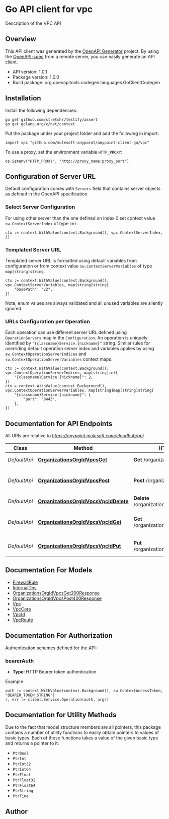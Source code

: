 # Go API client for vpc

Description of the VPC API

## Overview
This API client was generated by the [OpenAPI Generator](https://openapi-generator.tech) project.  By using the [OpenAPI-spec](https://www.openapis.org/) from a remote server, you can easily generate an API client.

- API version: 1.0.1
- Package version: 1.0.0
- Build package: org.openapitools.codegen.languages.GoClientCodegen

## Installation

Install the following dependencies:

```shell
go get github.com/stretchr/testify/assert
go get golang.org/x/net/context
```

Put the package under your project folder and add the following in import:

```golang
import vpc "github.com/mulesoft-anypoint/anypoint-client-go/vpc"
```

To use a proxy, set the environment variable `HTTP_PROXY`:

```golang
os.Setenv("HTTP_PROXY", "http://proxy_name:proxy_port")
```

## Configuration of Server URL

Default configuration comes with `Servers` field that contains server objects as defined in the OpenAPI specification.

### Select Server Configuration

For using other server than the one defined on index 0 set context value `sw.ContextServerIndex` of type `int`.

```golang
ctx := context.WithValue(context.Background(), vpc.ContextServerIndex, 1)
```

### Templated Server URL

Templated server URL is formatted using default variables from configuration or from context value `sw.ContextServerVariables` of type `map[string]string`.

```golang
ctx := context.WithValue(context.Background(), vpc.ContextServerVariables, map[string]string{
	"basePath": "v2",
})
```

Note, enum values are always validated and all unused variables are silently ignored.

### URLs Configuration per Operation

Each operation can use different server URL defined using `OperationServers` map in the `Configuration`.
An operation is uniquely identified by `"{classname}Service.{nickname}"` string.
Similar rules for overriding default operation server index and variables applies by using `sw.ContextOperationServerIndices` and `sw.ContextOperationServerVariables` context maps.

```golang
ctx := context.WithValue(context.Background(), vpc.ContextOperationServerIndices, map[string]int{
	"{classname}Service.{nickname}": 2,
})
ctx = context.WithValue(context.Background(), vpc.ContextOperationServerVariables, map[string]map[string]string{
	"{classname}Service.{nickname}": {
		"port": "8443",
	},
})
```

## Documentation for API Endpoints

All URIs are relative to *https://anypoint.mulesoft.com/cloudhub/api*

Class | Method | HTTP request | Description
------------ | ------------- | ------------- | -------------
*DefaultApi* | [**OrganizationsOrgIdVpcsGet**](docs/DefaultApi.md#organizationsorgidvpcsget) | **Get** /organizations/{orgId}/vpcs | Returns a list of vpcs.
*DefaultApi* | [**OrganizationsOrgIdVpcsPost**](docs/DefaultApi.md#organizationsorgidvpcspost) | **Post** /organizations/{orgId}/vpcs | Creates a new VPC in the provided organization.
*DefaultApi* | [**OrganizationsOrgIdVpcsVpcIdDelete**](docs/DefaultApi.md#organizationsorgidvpcsvpciddelete) | **Delete** /organizations/{orgId}/vpcs/{vpcId} | Delete a VPC by its id.
*DefaultApi* | [**OrganizationsOrgIdVpcsVpcIdGet**](docs/DefaultApi.md#organizationsorgidvpcsvpcidget) | **Get** /organizations/{orgId}/vpcs/{vpcId} | Returns the vpc instance with the given id.
*DefaultApi* | [**OrganizationsOrgIdVpcsVpcIdPut**](docs/DefaultApi.md#organizationsorgidvpcsvpcidput) | **Put** /organizations/{orgId}/vpcs/{vpcId} | Update the VPC configuration


## Documentation For Models

 - [FirewallRule](docs/FirewallRule.md)
 - [InternalDns](docs/InternalDns.md)
 - [OrganizationsOrgIdVpcsGet200Response](docs/OrganizationsOrgIdVpcsGet200Response.md)
 - [OrganizationsOrgIdVpcsPost400Response](docs/OrganizationsOrgIdVpcsPost400Response.md)
 - [Vpc](docs/Vpc.md)
 - [VpcCore](docs/VpcCore.md)
 - [VpcId](docs/VpcId.md)
 - [VpcRoute](docs/VpcRoute.md)


## Documentation For Authorization


Authentication schemes defined for the API:
### bearerAuth

- **Type**: HTTP Bearer token authentication

Example

```golang
auth := context.WithValue(context.Background(), sw.ContextAccessToken, "BEARER_TOKEN_STRING")
r, err := client.Service.Operation(auth, args)
```


## Documentation for Utility Methods

Due to the fact that model structure members are all pointers, this package contains
a number of utility functions to easily obtain pointers to values of basic types.
Each of these functions takes a value of the given basic type and returns a pointer to it:

* `PtrBool`
* `PtrInt`
* `PtrInt32`
* `PtrInt64`
* `PtrFloat`
* `PtrFloat32`
* `PtrFloat64`
* `PtrString`
* `PtrTime`

## Author



